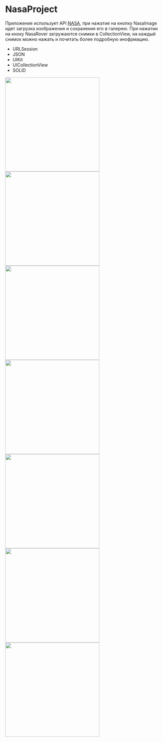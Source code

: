 # NasaProject

Приложение использует API [NASA](https://api.nasa.gov), при нажатие на кнопку NasaImage идет загрузка изображения и сохранения его в галерею. При нажатии на кноку NasaRover загружаются снимки в CollectionView, на каждый снимок можно нажать и почитать более подробную инофрмацию.

- URLSession
- JSON
- UIKit
- UICollectionView
- SOLID


<img src="https://user-images.githubusercontent.com/81886542/136708790-ee18ce55-c5b9-4e23-9175-44c0f50f8a3a.png" width="300" />

<img src="https://user-images.githubusercontent.com/81886542/137019509-59de5ae5-7f4a-430c-a594-604ca9fe0217.png" width="300" />
<img src="https://user-images.githubusercontent.com/81886542/137217978-b5b36da7-89f4-4c0f-b0c3-f766a7ed0187.png" width="300" />
<img src="https://user-images.githubusercontent.com/81886542/138468321-8e223f4b-3e49-4bd9-a4b6-ca7f3088bafa.png" width="300" />

<img src="https://user-images.githubusercontent.com/81886542/140639188-e373a801-c3f3-4e9c-8c28-3728acb00cf3.png" width="300" />


<img src="https://user-images.githubusercontent.com/81886542/135909760-3e9508a1-7625-469d-b8b8-f405f3c13cd5.png" width="300" />



<img src="https://user-images.githubusercontent.com/81886542/135909766-2eb543e2-a2a7-4d5d-8aa4-64ab1d75a217.png" width="300" />

